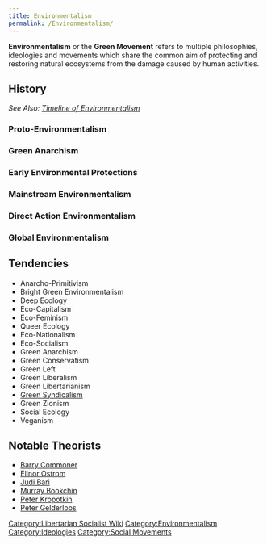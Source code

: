 ```yaml
---
title: Environmentalism
permalink: /Environmentalism/
---
```


**Environmentalism** or the **Green Movement** refers to multiple
philosophies, ideologies and movements which share the common aim of
protecting and restoring natural ecosystems from the damage caused by
human activities.

## History

*See Also: [Timeline of
Environmentalism](Timeline_of_Environmentalism.md "wikilink")*

### Proto-Environmentalism

### Green Anarchism

### Early Environmental Protections

### Mainstream Environmentalism

### Direct Action Environmentalism

### Global Environmentalism

## Tendencies

- Anarcho-Primitivism
- Bright Green Environmentalism
- Deep Ecology
- Eco-Capitalism
- Eco-Feminism
- Queer Ecology
- Eco-Nationalism
- Eco-Socialism
- Green Anarchism
- Green Conservatism
- Green Left
- Green Liberalism
- Green Libertarianism
- [Green Syndicalism](Green_Syndicalism.md "wikilink")
- Green Zionism
- Social Ecology
- Veganism

## Notable Theorists

- [Barry Commoner](Barry_Commoner.md "wikilink")
- [Elinor Ostrom](Elinor_Ostrom.md "wikilink")
- [Judi Bari](Judi_Bari.md "wikilink")
- [Murray Bookchin](Murray_Bookchin.md "wikilink")
- [Peter Kropotkin](Peter_Kropotkin.md "wikilink")
- [Peter Gelderloos](Peter_Gelderloos.md "wikilink")

[Category:Libertarian Socialist
Wiki](Category:Libertarian_Socialist_Wiki.md "wikilink")
[Category:Environmentalism](Category:Environmentalism.md "wikilink")
[Category:Ideologies](Category:Ideologies.md "wikilink") [Category:Social
Movements](Category:Social_Movements.md "wikilink")